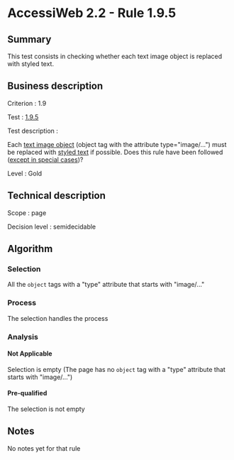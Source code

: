 # AccessiWeb 2.2 - Rule 1.9.5

## Summary

This test consists in checking whether each text image object is
replaced with styled text.

## Business description

Criterion : 1.9

Test : [1.9.5](http://www.accessiweb.org/index.php/accessiweb-22-english-version.html#test-1-9-5)

Test description :

Each [text image object](http://www.accessiweb.org/index.php/glossary-76.html#mImgTextObj) (object tag with the attribute type="image/...") must be replaced with [styled text](http://www.accessiweb.org/index.php/glossary-76.html#mTexteStyle) if possible. Does this rule have been followed ([except in special cases](http://www.accessiweb.org/index.php/glossary-76.html#cpCrit19- "Special cases for criterion 1.9"))?

Level : Gold

## Technical description

Scope : page

Decision level :
semidecidable

## Algorithm

### Selection

All the `object` tags with a "type" attribute that starts with
"image/..."

### Process

The selection handles the process

### Analysis

#### Not Applicable

Selection is empty (The page has no `object` tag with a "type"
attribute that starts with "image/...")

#### Pre-qualified

The selection is not empty

## Notes

No notes yet for that rule
